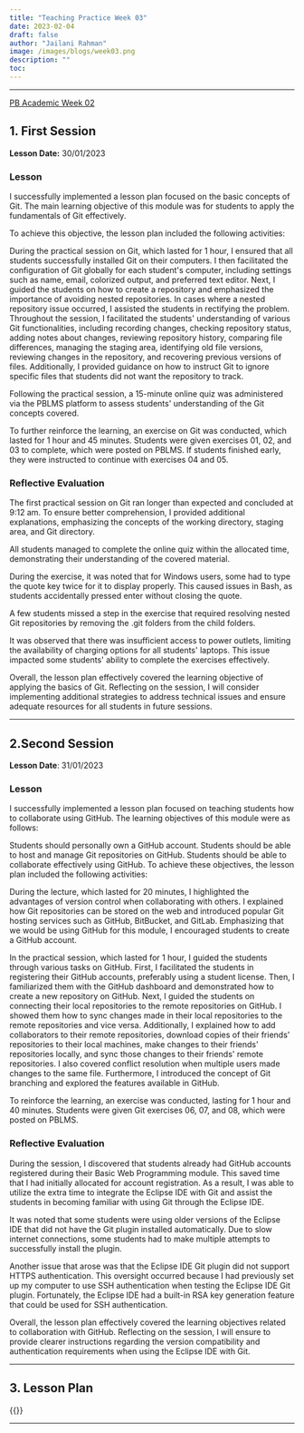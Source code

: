 ```yaml
---
title: "Teaching Practice Week 03"
date: 2023-02-04
draft: false
author: "Jailani Rahman"
image: /images/blogs/week03.png
description: ""
toc:
---
```


---

<div class="h1"><u>PB Academic Week 02</u></div>

## 1. First Session

**Lesson Date:** 30/01/2023

### Lesson

I successfully implemented a lesson plan focused on the basic concepts of Git. The main learning objective of this module was for students to apply the fundamentals of Git effectively.

To achieve this objective, the lesson plan included the following activities:

During the practical session on Git, which lasted for 1 hour, I ensured that all students successfully installed Git on their computers. I then facilitated the configuration of Git globally for each student's computer, including settings such as name, email, colorized output, and preferred text editor. Next, I guided the students on how to create a repository and emphasized the importance of avoiding nested repositories. In cases where a nested repository issue occurred, I assisted the students in rectifying the problem. Throughout the session, I facilitated the students' understanding of various Git functionalities, including recording changes, checking repository status, adding notes about changes, reviewing repository history, comparing file differences, managing the staging area, identifying old file versions, reviewing changes in the repository, and recovering previous versions of files. Additionally, I provided guidance on how to instruct Git to ignore specific files that students did not want the repository to track.

Following the practical session, a 15-minute online quiz was administered via the PBLMS platform to assess students' understanding of the Git concepts covered.

To further reinforce the learning, an exercise on Git was conducted, which lasted for 1 hour and 45 minutes. Students were given exercises 01, 02, and 03 to complete, which were posted on PBLMS. If students finished early, they were instructed to continue with exercises 04 and 05.

### Reflective Evaluation
The first practical session on Git ran longer than expected and concluded at 9:12 am. To ensure better comprehension, I provided additional explanations, emphasizing the concepts of the working directory, staging area, and Git directory.

All students managed to complete the online quiz within the allocated time, demonstrating their understanding of the covered material.

During the exercise, it was noted that for Windows users, some had to type the quote key twice for it to display properly. This caused issues in Bash, as students accidentally pressed enter without closing the quote.

A few students missed a step in the exercise that required resolving nested Git repositories by removing the .git folders from the child folders.

It was observed that there was insufficient access to power outlets, limiting the availability of charging options for all students' laptops. This issue impacted some students' ability to complete the exercises effectively.

Overall, the lesson plan effectively covered the learning objective of applying the basics of Git. Reflecting on the session, I will consider implementing additional strategies to address technical issues and ensure adequate resources for all students in future sessions.

---

## 2.Second Session

**Lesson Date**: 31/01/2023

### Lesson

I successfully implemented a lesson plan focused on teaching students how to collaborate using GitHub. The learning objectives of this module were as follows:

Students should personally own a GitHub account.
Students should be able to host and manage Git repositories on GitHub.
Students should be able to collaborate effectively using GitHub.
To achieve these objectives, the lesson plan included the following activities:

During the lecture, which lasted for 20 minutes, I highlighted the advantages of version control when collaborating with others. I explained how Git repositories can be stored on the web and introduced popular Git hosting services such as GitHub, BitBucket, and GitLab. Emphasizing that we would be using GitHub for this module, I encouraged students to create a GitHub account.

In the practical session, which lasted for 1 hour, I guided the students through various tasks on GitHub. First, I facilitated the students in registering their GitHub accounts, preferably using a student license. Then, I familiarized them with the GitHub dashboard and demonstrated how to create a new repository on GitHub. Next, I guided the students on connecting their local repositories to the remote repositories on GitHub. I showed them how to sync changes made in their local repositories to the remote repositories and vice versa. Additionally, I explained how to add collaborators to their remote repositories, download copies of their friends' repositories to their local machines, make changes to their friends' repositories locally, and sync those changes to their friends' remote repositories. I also covered conflict resolution when multiple users made changes to the same file. Furthermore, I introduced the concept of Git branching and explored the features available in GitHub.

To reinforce the learning, an exercise was conducted, lasting for 1 hour and 40 minutes. Students were given Git exercises 06, 07, and 08, which were posted on PBLMS.

### Reflective Evaluation
During the session, I discovered that students already had GitHub accounts registered during their Basic Web Programming module. This saved time that I had initially allocated for account registration. As a result, I was able to utilize the extra time to integrate the Eclipse IDE with Git and assist the students in becoming familiar with using Git through the Eclipse IDE.

It was noted that some students were using older versions of the Eclipse IDE that did not have the Git plugin installed automatically. Due to slow internet connections, some students had to make multiple attempts to successfully install the plugin.

Another issue that arose was that the Eclipse IDE Git plugin did not support HTTPS authentication. This oversight occurred because I had previously set up my computer to use SSH authentication when testing the Eclipse IDE Git plugin. Fortunately, the Eclipse IDE had a built-in RSA key generation feature that could be used for SSH authentication.

Overall, the lesson plan effectively covered the learning objectives related to collaboration with GitHub. Reflecting on the session, I will ensure to provide clearer instructions regarding the version compatibility and authentication requirements when using the Eclipse IDE with Git.

---

## 3. Lesson Plan
{{<embed-pdf url="../resources/NEP_LP_S2_23_WK2_MJA.pdf">}}

---